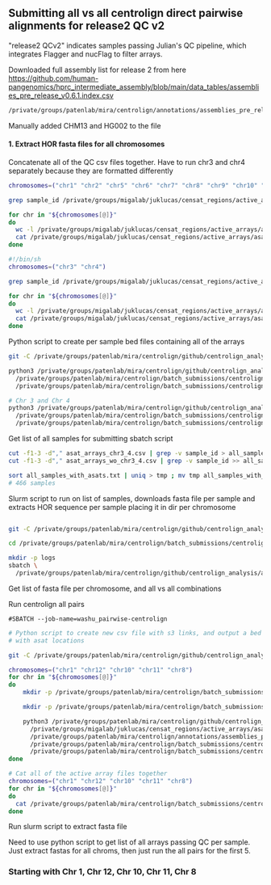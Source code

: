 ## Submitting all vs all centrolign direct pairwise alignments for release2 QC v2

"release2 QCv2" indicates samples passing Julian's QC pipeline, which integrates Flagger and
nucFlag to filter arrays.


Downloaded full assembly list for release 2 from here https://github.com/human-pangenomics/hprc_intermediate_assembly/blob/main/data_tables/assemblies_pre_release_v0.6.1.index.csv

```sh
/private/groups/patenlab/mira/centrolign/annotations/assemblies_pre_release_v0.6.1.index.csv
```
Manually added CHM13 and HG002 to the file

#### 1. Extract HOR fasta files for all chromosomes

Concatenate all of the QC csv files together. Have to run chr3 and chr4 separately because they are formatted differently

```sh
chromosomes=("chr1" "chr2" "chr5" "chr6" "chr7" "chr8" "chr9" "chr10" "chr11" "chr12" "chr13" "chr14" "chr15" "chr16" "chr17" "chr18" "chr19" "chr20" "chr21" "chr22" "chrX" "chrY")

grep sample_id /private/groups/migalab/juklucas/censat_regions/active_arrays/asat_arrays_chr1.csv > /private/groups/patenlab/mira/centrolign/batch_submissions/centrolign/release2_QC_v2/asat_arrays_wo_chr3_4.csv

for chr in "${chromosomes[@]}"
do
  wc -l /private/groups/migalab/juklucas/censat_regions/active_arrays/asat_arrays_${chr}.csv
  cat /private/groups/migalab/juklucas/censat_regions/active_arrays/asat_arrays_${chr}.csv | grep -v "sample_id" >> /private/groups/patenlab/mira/centrolign/batch_submissions/centrolign/release2_QC_v2/asat_arrays_wo_chr3_4.csv
done  

#!/bin/sh
chromosomes=("chr3" "chr4")

grep sample_id /private/groups/migalab/juklucas/censat_regions/active_arrays/asat_arrays_chr3.csv > /private/groups/patenlab/mira/centrolign/batch_submissions/centrolign/release2_QC_v2/asat_arrays_chr3_4.csv

for chr in "${chromosomes[@]}"
do
  wc -l /private/groups/migalab/juklucas/censat_regions/active_arrays/asat_arrays_${chr}.csv
  cat /private/groups/migalab/juklucas/censat_regions/active_arrays/asat_arrays_${chr}.csv | grep -v "sample_id" >> /private/groups/patenlab/mira/centrolign/batch_submissions/centrolign/release2_QC_v2/asat_arrays_chr3_4.csv
done  
```

Python script to create per sample bed files containing all of the arrays
```sh
git -C /private/groups/patenlab/mira/centrolign/github/centrolign_analysis pull

python3 /private/groups/patenlab/mira/centrolign/github/centrolign_analysis/analysis_notes/release2_QC_v2/parse_QC_csv.py \
  /private/groups/patenlab/mira/centrolign/batch_submissions/centrolign/release2_QC_v2/asat_arrays_wo_chr3_4.csv \
  /private/groups/patenlab/mira/centrolign/batch_submissions/centrolign/release2_QC_v2/per_smp_asat_beds/

# Chr 3 and Chr 4
python3 /private/groups/patenlab/mira/centrolign/github/centrolign_analysis/analysis_notes/release2_QC_v2/parse_QC_csv.py \
  /private/groups/patenlab/mira/centrolign/batch_submissions/centrolign/release2_QC_v2/asat_arrays_chr3_4.csv \
  /private/groups/patenlab/mira/centrolign/batch_submissions/centrolign/release2_QC_v2/per_smp_asat_beds/
```

Get list of all samples for submitting sbatch script
```sh
cut -f1-3 -d"," asat_arrays_chr3_4.csv | grep -v sample_id > all_samples_with_asats.txt
cut -f1-3 -d"," asat_arrays_wo_chr3_4.csv | grep -v sample_id >> all_samples_with_asats.txt

sort all_samples_with_asats.txt | uniq > tmp ; mv tmp all_samples_with_asats.txt
# 466 samples
```

Slurm script to run on list of samples, downloads fasta file per sample and extracts HOR sequence per sample placing it in dir per chromosome
```sh

git -C /private/groups/patenlab/mira/centrolign/github/centrolign_analysis pull

cd /private/groups/patenlab/mira/centrolign/batch_submissions/centrolign/release2_QC_v2/extract_fastas

mkdir -p logs
sbatch \
  /private/groups/patenlab/mira/centrolign/github/centrolign_analysis/analysis_notes/release2_QC_v2/slurm_scripts/extract_fasta_r2_QCv2.sh
```

Get list of fasta file per chromosome, and all vs all combinations

Run centrolign all pairs
```
#SBATCH --job-name=washu_pairwise-centrolign
```







```sh
# Python script to create new csv file with s3 links, and output a bed file
# with asat locations

git -C /private/groups/patenlab/mira/centrolign/github/centrolign_analysis pull

chromosomes=("chr1" "chr12" "chr10" "chr11" "chr8")
for chr in "${chromosomes[@]}"
do
    mkdir -p /private/groups/patenlab/mira/centrolign/batch_submissions/centrolign/release2_QC_v2/active_array_fastas/${chr}/

    mkdir -p /private/groups/patenlab/mira/centrolign/batch_submissions/centrolign/release2_QC_v2/active_array_beds/${chr}/

    python3 /private/groups/patenlab/mira/centrolign/github/centrolign_analysis/analysis_notes/release2_QC_v2/parse_QC_csv.py \
      /private/groups/migalab/juklucas/censat_regions/active_arrays/asat_arrays_${chr}.csv \
      /private/groups/patenlab/mira/centrolign/annotations/assemblies_pre_release_v0.6.1.index.csv \
      /private/groups/patenlab/mira/centrolign/batch_submissions/centrolign/release2_QC_v2/active_array_csvs/asat_arrays_${chr}.csv \
      /private/groups/patenlab/mira/centrolign/batch_submissions/centrolign/release2_QC_v2/active_array_beds/${chr}/
done

# Cat all of the active array files together
chromosomes=("chr1" "chr12" "chr10" "chr11" "chr8")
for chr in "${chromosomes[@]}"
do
  cat /private/groups/patenlab/mira/centrolign/batch_submissions/centrolign/release2_QC_v2/active_array_csvs/asat_arrays_${chr}.csv >> /private/groups/patenlab/mira/centrolign/batch_submissions/centrolign/release2_QC_v2/active_array_csvs/asat_arrays_all_chroms.csv
done
```
Run slurm script to extract fasta file


Need to use python script to get list of all arrays passing QC per sample. Just extract fastas for all chroms, then just run the all pairs for the first 5.


### Starting with Chr 1, Chr 12, Chr 10, Chr 11, Chr 8
